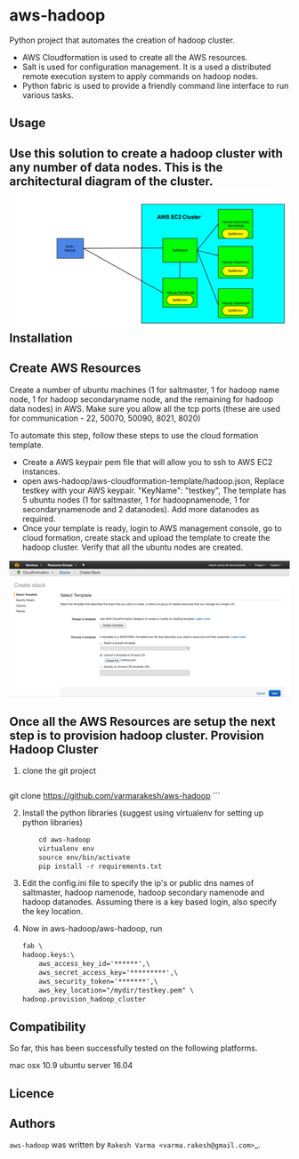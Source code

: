 aws-hadoop
=======================
Python project that automates the creation of hadoop cluster.

 - AWS Cloudformation is used to create all the AWS resources.
 - Salt is used for configuration management. It is a used a distributed remote execution system to apply commands on hadoop nodes.
 - Python fabric is used to provide a friendly command line interface to run various tasks.


Usage
-----
Use this solution to create a hadoop cluster with any number of data nodes. This is the architectural diagram of the cluster.
![Architecture](docs/aws-hadoop-salt-communication.png)
Installation
------------

Create AWS Resources
-------------------------------
 Create a number of ubuntu machines (1 for saltmaster, 1 for hadoop name node, 1 for hadoop secondaryname node, and the remaining for hadoop data nodes) in AWS. Make sure you allow all the tcp ports (these are used for communication - 22, 50070, 50090, 8021, 8020)

To automate this step, follow these steps to use the cloud formation template.

 - Create a AWS keypair pem file that will allow you to ssh to AWS EC2
   instances.
 - open aws-hadoop/aws-cloudformation-template/hadoop.json,  Replace
   testkey with your AWS keypair. "KeyName": "testkey", The template has
   5 ubuntu nodes (1 for saltmaster, 1 for hadoopnamenode, 1 for
   secondarynamenode and 2 datanodes). Add more datanodes as required.
 - Once your template is ready, login to AWS management console, go to
   cloud formation, create stack and upload the template to create the
   hadoop cluster. Verify that all the ubuntu nodes are created.

![AWS Cloud Formation](docs/aws-cloud-formation.png)

Once all the AWS Resources are setup the next step is to provision hadoop cluster.
Provision Hadoop Cluster
----------------------------------


1. clone the git project
    ```
git clone https://github.com/varmarakesh/aws-hadoop
    ```
    
2. Install the python libraries (suggest using virtualenv for setting up python libraries)
    ```
        cd aws-hadoop
        virtualenv env
        source env/bin/activate
        pip install -r requirements.txt
    ```
    
3.  Edit the config.ini file to specify the ip's or public dns names of saltmaster, hadoop namenode, hadoop secondary namenode and hadoop datanodes. Assuming there is a key based login, also specify the key location.
4. Now in aws-hadoop/aws-hadoop, run

    ```
    fab \
	hadoop.keys:\
		aws_access_key_id='******',\
		aws_secret_access_key='*********',\
		aws_security_token='*******',\
		aws_key_location="/mydir/testkey.pem" \
	hadoop.provision_hadoop_cluster
    ```

Compatibility
-------------
So far, this has been successfully tested on the following platforms.

mac osx 10.9
ubuntu server 16.04

Licence
-------

Authors
-------

`aws-hadoop` was written by `Rakesh Varma <varma.rakesh@gmail.com>`_.
